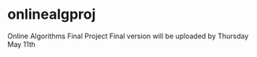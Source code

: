 # onlinealgproj
Online Algorithms Final Project 
Final version will be uploaded by Thursday May 11th
